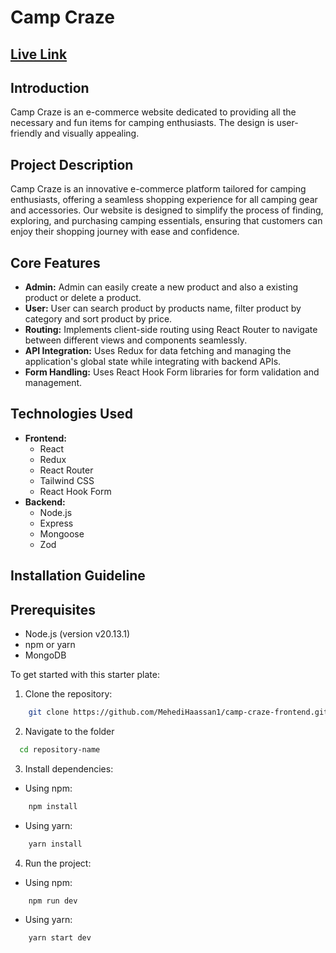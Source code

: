 # Camp Craze

## [Live Link](https://camp-crazee.vercel.app)

## Introduction

Camp Craze is an e-commerce website dedicated to providing all the necessary and fun items for camping enthusiasts. The design is user-friendly and visually appealing.

## Project Description

Camp Craze is an innovative e-commerce platform tailored for camping enthusiasts, offering a seamless shopping experience for all camping gear and accessories. Our website is designed to simplify the process of finding, exploring, and purchasing camping essentials, ensuring that customers can enjoy their shopping journey with ease and confidence.

## Core Features

-   **Admin:** Admin can easily create a new product and also a existing product or delete a product.
-   **User:** User can search product by products name, filter product by category and sort product by price.
-   **Routing:** Implements client-side routing using React Router to navigate between different views and components seamlessly.
-   **API Integration:** Uses Redux for data fetching and managing the application's global state while integrating with backend APIs.
-   **Form Handling:** Uses React Hook Form libraries for form validation and management.

## Technologies Used

-   **Frontend:**
    -   React
    -   Redux
    -   React Router
    -   Tailwind CSS
    -   React Hook Form
-   **Backend:**
    -   Node.js
    -   Express
    -   Mongoose
    -   Zod

## Installation Guideline

## Prerequisites

-   Node.js (version v20.13.1)
-   npm or yarn
-   MongoDB

To get started with this starter plate:

1. Clone the repository:

```bash
    git clone https://github.com/MehediHaassan1/camp-craze-frontend.git
```

2. Navigate to the folder

```bash
  cd repository-name
```

3. Install dependencies:

-   Using npm:

```bash
    npm install
```

-   Using yarn:

```bash
    yarn install
```

4. Run the project:

-   Using npm:

```bash
    npm run dev
```

-   Using yarn:

```bash
    yarn start dev
```

